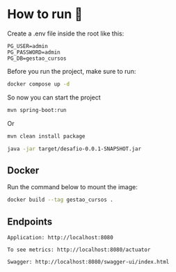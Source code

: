 # How to run 🔧

Create a .env file inside the root like this:

```text
PG_USER=admin
PG_PASSWORD=admin
PG_DB=gestao_cursos
```

Before you run the project, make sure to run:

```bash
docker compose up -d
```

So now you can start the project

```bash
mvn spring-boot:run
```

Or

```bash
mvn clean install package

java -jar target/desafio-0.0.1-SNAPSHOT.jar
```

## Docker

Run the command below to mount the image:

```bash
docker build --tag gestao_cursos .
```

## Endpoints

```text
Application: http://localhost:8080

To see metrics: http://localhost:8080/actuator

Swagger: http://localhost:8080/swagger-ui/index.html
```
